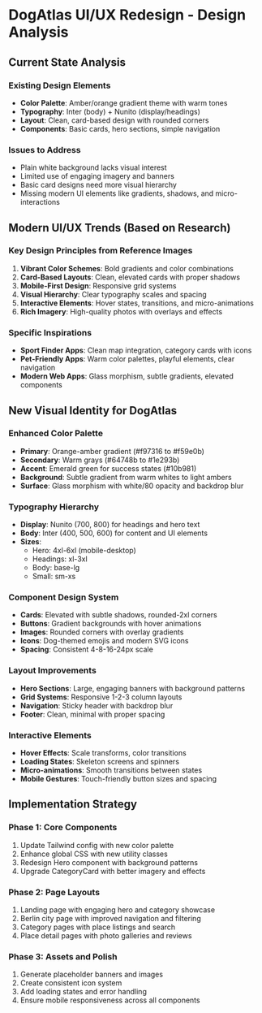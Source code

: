 # DogAtlas UI/UX Redesign - Design Analysis

## Current State Analysis

### Existing Design Elements
- **Color Palette**: Amber/orange gradient theme with warm tones
- **Typography**: Inter (body) + Nunito (display/headings)
- **Layout**: Clean, card-based design with rounded corners
- **Components**: Basic cards, hero sections, simple navigation

### Issues to Address
- Plain white background lacks visual interest
- Limited use of engaging imagery and banners
- Basic card designs need more visual hierarchy
- Missing modern UI elements like gradients, shadows, and micro-interactions

## Modern UI/UX Trends (Based on Research)

### Key Design Principles from Reference Images
1. **Vibrant Color Schemes**: Bold gradients and color combinations
2. **Card-Based Layouts**: Clean, elevated cards with proper shadows
3. **Mobile-First Design**: Responsive grid systems
4. **Visual Hierarchy**: Clear typography scales and spacing
5. **Interactive Elements**: Hover states, transitions, and micro-animations
6. **Rich Imagery**: High-quality photos with overlays and effects

### Specific Inspirations
- **Sport Finder Apps**: Clean map integration, category cards with icons
- **Pet-Friendly Apps**: Warm color palettes, playful elements, clear navigation
- **Modern Web Apps**: Glass morphism, subtle gradients, elevated components

## New Visual Identity for DogAtlas

### Enhanced Color Palette
- **Primary**: Orange-amber gradient (#f97316 to #f59e0b)
- **Secondary**: Warm grays (#64748b to #1e293b)
- **Accent**: Emerald green for success states (#10b981)
- **Background**: Subtle gradient from warm whites to light ambers
- **Surface**: Glass morphism with white/80 opacity and backdrop blur

### Typography Hierarchy
- **Display**: Nunito (700, 800) for headings and hero text
- **Body**: Inter (400, 500, 600) for content and UI elements
- **Sizes**: 
  - Hero: 4xl-6xl (mobile-desktop)
  - Headings: xl-3xl
  - Body: base-lg
  - Small: sm-xs

### Component Design System
- **Cards**: Elevated with subtle shadows, rounded-2xl corners
- **Buttons**: Gradient backgrounds with hover animations
- **Images**: Rounded corners with overlay gradients
- **Icons**: Dog-themed emojis and modern SVG icons
- **Spacing**: Consistent 4-8-16-24px scale

### Layout Improvements
- **Hero Sections**: Large, engaging banners with background patterns
- **Grid Systems**: Responsive 1-2-3 column layouts
- **Navigation**: Sticky header with backdrop blur
- **Footer**: Clean, minimal with proper spacing

### Interactive Elements
- **Hover Effects**: Scale transforms, color transitions
- **Loading States**: Skeleton screens and spinners
- **Micro-animations**: Smooth transitions between states
- **Mobile Gestures**: Touch-friendly button sizes and spacing

## Implementation Strategy

### Phase 1: Core Components
1. Update Tailwind config with new color palette
2. Enhance global CSS with new utility classes
3. Redesign Hero component with background patterns
4. Upgrade CategoryCard with better imagery and effects

### Phase 2: Page Layouts
1. Landing page with engaging hero and category showcase
2. Berlin city page with improved navigation and filtering
3. Category pages with place listings and search
4. Place detail pages with photo galleries and reviews

### Phase 3: Assets and Polish
1. Generate placeholder banners and images
2. Create consistent icon system
3. Add loading states and error handling
4. Ensure mobile responsiveness across all components

